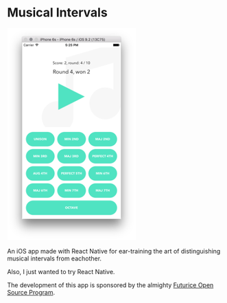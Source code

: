 # Musical Intervals

<img src="screenshot.png" width="300" />

An iOS app made with React Native for ear-training the art of distinguishing musical intervals from eachother.

Also, I just wanted to try React Native.

The development of this app is sponsored by the almighty [Futurice Open Source Program](http://spiceprogram.org).
